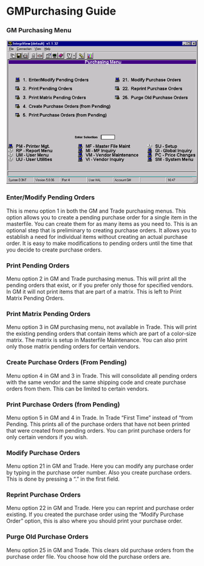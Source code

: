 # GMPurchasing Guide

<PageHeader />

### GM Purchasing Menu

![](./word-image-227.png)

### Enter/Modify Pending Orders

This is menu option 1 in both the GM and Trade purchasing menus. This option allows you to create a pending purchase order for a single item in the masterfile. You can create them for as many items as you need to. This is an optional step that is preliminary to creating purchase orders. It allows you to establish a need for individual items without creating an actual purchase order. It is easy to make modifications to pending orders until the time that you decide to create purchase orders.

### Print Pending Orders

Menu option 2 in GM and Trade purchasing menus. This will print all the pending orders that exist, or if you prefer only those for specified vendors. In GM it will not print items that are part of a matrix. This is left to Print Matrix Pending Orders.

### Print Matrix Pending Orders

Menu option 3 in GM purchasing menu, not available in Trade. This will print the existing pending orders that contain items which are part of a color-size matrix. The matrix is setup in Masterfile Maintenance. You can also print only those matrix pending orders for certain vendors.

### Create Purchase Orders (From Pending)

Menu option 4 in GM and 3 in Trade. This will consolidate all pending orders with the same vendor and the same shipping code and create purchase orders from them. This can be limited to certain vendors.

### Print Purchase Orders (from Pending)

Menu option 5 in GM and 4 in Trade. In Trade “First Time” instead of “from Pending. This prints all of the purchase orders that have not been printed that were created from pending orders. You can print purchase orders for only certain vendors if you wish.

### Modify Purchase Orders

Menu option 21 in GM and Trade. Here you can modify any purchase order by typing in the purchase order number. Also you create purchase orders. This is done by pressing a “.” in the first field.

### Reprint Purchase Orders

Menu option 22 in GM and Trade. Here you can reprint and purchase order existing. If you created the purchase order using the “Modify Purchase Order” option, this is also where you should print your purchase order.

### Purge Old Purchase Orders

Menu option 25 in GM and Trade. This clears old purchase orders from the purchase order file. You choose how old the purchase orders are.

<PageFooter />

